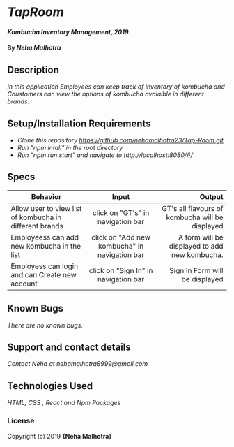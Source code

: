 # _TapRoom_

#### _Kombucha Inventory Management, 2019_

#### By _**Neha Malhotra**_

## Description

_In this application Employees can keep track of inventory of kombucha and Coustomers can view the options of kombucha avaialble in different brands._

## Setup/Installation Requirements

* _Clone this repository https://github.com/nehamalhotra23/Tap-Room.git_
* _Run "npm intall" in the root directory_
* _Run "npm run start" and navigate to  http://localhost:8080/#/_

## Specs
| Behavior | Input | Output |
| ------------- |:-------------:| -----:|
| Allow user to view list of kombucha in different brands  |  click on "GT's" in navigation bar |  GT's all flavours of kombucha will be displayed |
| Employeess can add new kombucha in the list |  click on "Add new kombucha" in navigation bar |A form will be displayed to add new kombucha.|
| Employess can login and can Create new account | click on "Sign In" in navigation bar  | Sign In Form will be displayed |


## Known Bugs

_There are no known bugs._

## Support and contact details

_Contact Neha at nehamalhotra8999@gmail.com_

## Technologies Used

_HTML, CSS , React and Npm Packages_

### License

Copyright (c) 2019 **{Neha Malhotra}**
